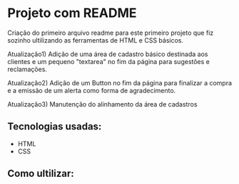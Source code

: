 # Projeto com README
Criação do primeiro arquivo readme para este  primeiro projeto que fiz sozinho ultilizando as ferramentas de HTML e CSS básicos.

Atualização1)
Adição de uma área de cadastro básico destinada aos  clientes e um pequeno "textarea" no fim da página para sugestões e reclamações.

Atualização2)
Adição de um Button no fim da página para finalizar a compra e a emissão de um alerta como forma de agradecimento.

Atualização3)
Manutenção do alinhamento da área de cadastros

## Tecnologias usadas:
- HTML
- CSS

## Como ultilizar:
